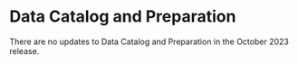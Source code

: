 #  Data Catalog and Preparation

<head>
  <meta name="guidename" content="Release Notes"/>
  <meta name="context" content="GUID-3bb820cf-976c-43b8-9535-3e2992672294"/>
</head>


There are no updates to Data Catalog and Preparation in the October 2023 release.